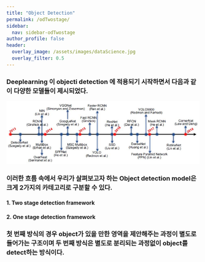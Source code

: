 ```yaml
---
title: "Object Detection"
permalink: /odTwostage/
sidebar:
  nav: sidebar-odTwostage
author_profile: false
header:
  overlay_image: /assets/images/dataScience.jpg
  overlay_filter: 0.5
---
```


### Deeplearning 이 objecti detection 에 적용되기 시작하면서 다음과 같이 다양한 모델들이 제시되었다.

<center><img src="/assets/images/od/survey11.jpg" ></center>


### 이러한 흐름 속에서 우리가 살펴보고자 하는 Object detection model은 크게 2가지의 카테고리로 구분할 수 있다.
#### 1. Two stage detection framework
#### 2. One stage detection framework

### 첫 번째 방식의 경우 object가 있을 만한 영역을 제안해주는 과정이 별도로 들어가는 구조이며 두 번째 방식은 별도로 분리되는 과정없이 object를 detect하는 방식이다.

